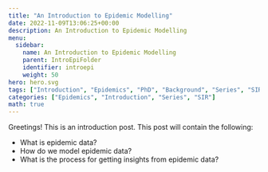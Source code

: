 ```yaml
---
title: "An Introduction to Epidemic Modelling"
date: 2022-11-09T13:06:25+00:00
description: An Introduction to Epidemic Modelling
menu:
  sidebar:
    name: An Introduction to Epidemic Modelling
    parent: IntroEpiFolder
    identifier: introepi
    weight: 50
hero: hero.svg
tags: ["Introduction", "Epidemics", "PhD", "Background", "Series", "SIR"]
categories: ["Epidemics", "Introduction", "Series", "SIR"]
math: true
---
```


Greetings! This is an introduction post. This post will contain the following:

- What is epidemic data?
- How do we model epidemic data?
- What is the process for getting insights from epidemic data?
